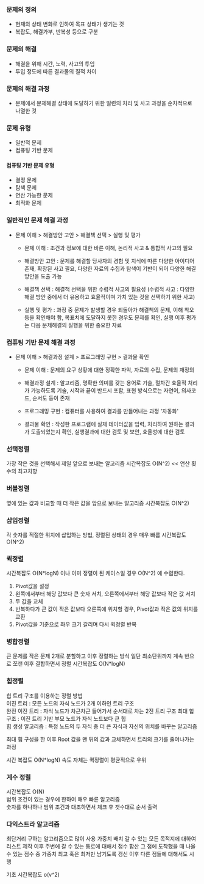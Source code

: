 ### 문제의 정의

- 현재의 상태 변화로 인하여 목표 상태가 생기는 것
- 복잡도, 해결가부, 반복성 등으로 구분

### 문제의 해결

- 해결을 위해 시간, 노력, 사고의 투입
- 투입 정도에 따른 결과물의 질적 차이

### 문제의 해결 과정

- 문제에서 문제해결 상태에 도달하기 위한 일련의 처리 및 사고 과정을 순차적으로 나열한 것

### 문제 유형

- 일반적 문제
- 컴퓨팅 기반 문제

#### 컴퓨팅 기반 문제 유형

- 결정 문제
- 탐색 문제
- 연산 가능한 문제
- 최적화 문제

### 일반적인 문제 해결 과정

- 문제 이해 > 해결방안 고안 > 해결책 선택 > 실행 및 평가

  - 문제 이해 : 조건과 정보에 대한 바른 이해, 논리적 사고 & 통합적 사고의 필요

  - 해결방안 고안 : 문제를 해결할 당사자의 경험 및 지식에 따른 다양한 아이디어 존재, 확장된 사고 필요, 다양한 자료의 수집과 탐색이 기반이 되어 다양한 해결방안을 도출 가능

  - 해결책 선택 : 해결책 선택을 위한 수렴적 사고의 필요성 (수렴적 사고 : 다양한 해결 방안 중에서 더 유용하고 효율적이며 가치 있는 것을 선택하기 위한 사고)

  - 실행 및 평가 : 과정 중 문제가 발생할 경우 되돌아가 해결책의 문제, 이해 착오 등을 확인해야 함, 목표치에 도달하지 못한 경우도 문제를 확인, 실행 이후 평가는 다음 문제해결의 실행을 위한 중요한 자료

### 컴퓨팅 기반 문제 해결 과정

- 문제 이해 > 해결과정 설계 > 프로그래밍 구현 > 결과물 확인

  - 문제 이해 : 문제의 요구 상황에 대한 정확한 파악, 자료의 수집, 문제의 재정의

  - 해결과정 설계 : 알고리즘, 명확한 의미를 갖는 용어로 기술, 절차간 효율적 처리가 가능하도록 기술, 시작과 끝이 반드시 포함, 표현 방식으로는 자연어, 의사코드, 순서도 등이 존재

  - 프로그래밍 구현 : 컴퓨터를 사용하여 결과를 만들어내는 과정 '자동화'

  - 결과물 확인 : 작성한 프로그램에 실제 데이터값을 입력, 처리하여 원하는 결과가 도출되었는지 확인, 실행결과에 대한 검토 및 보안, 효율성에 대한 검토

### 선택정렬

가장 작은 것을 선택해서 제일 앞으로 보내는 알고리즘
시간복잡도 O(N^2) << 연산 횟수의 최고차항

### 버블정렬

옆에 있는 값과 비교할 때 더 작은 값을 앞으로 보내는 알고리즘
시간복잡도 O(N^2)

### 삽입정렬

각 숫자를 적절한 위치에 삽입하는 방법, 정렬된 상태의 경우 매우 빠름
시간복잡도 O(N^2)

### 퀵정렬

시간복잡도 O(N\*logN) 이나 이미 정렬이 된 케이스일 경우 O(N^2) 에 수렴한다.

1. Pivot값을 설정
2. 왼쪽에서부터 해당 값보다 큰 숫자 서치, 오른쪽에서부터 해당 값보다 작은 값 서치
3. 두 값을 교체
4. 반복하다가 큰 값이 작은 값보다 오른쪽에 위치할 경우, Pivot값과 작은 값의 위치를 교환
5. Pivot값을 기준으로 좌우 크기 갈리며 다시 퀵정렬 반복

### 병합정렬

큰 문제를 작은 문제 2개로 분할하고 이후 정렬하는 방식
일단 최소단위까지 계속 반으로 쪼갠 이후 결합하면서 정렬
시간복잡도 O(N\*logN)

### 힙정렬

힙 트리 구조를 이용하는 정렬 방법  
이진 트리 : 모든 노드의 자식 노드가 2개 이하인 트리 구조  
완전 이진 트리 : 자식 노드가 차근차근 들어가서 순서대로 차는 2진 트리 구조
최대 힙 구조 : 이진 트리 기반 부모 노드가 자식 노드보다 큰 힙  
힙 생성 알고리즘 : 특정 노드의 두 자식 중 더 큰 자식과 자신의 위치를 바꾸는 알고리즘

최대 힙 구성을 한 이후 Root 값을 맨 뒤의 값과 교체하면서 트리의 크기를 줄여나가는 과정

시간 복잡도 O(N\*logN)
속도 자체는 퀵정렬이 평균적으로 우위

### 계수 정렬

시간복잡도 O(N)  
범위 조건이 있는 경우에 한하여 매우 빠른 알고리즘  
숫자를 하나하나 범위 조건과 대조하면서 체크 후 갯수대로 순서 출력

### 다익스트라 알고리즘

최단거리 구하는 알고리즘으로 많이 사용
가중치 배치
갈 수 있는 모든 목적지에 대하여 리스트 제작
이후 주변에 갈 수 있는 통로에 대해서 점수 합산
그 점에 도착했을 때 나올 수 있는 점수 중 가중치 최고 혹은 최저만 남기도록 갱신
이후 다른 점들에 대해서도 시행

기초 시간복잡도 o(v^2)
